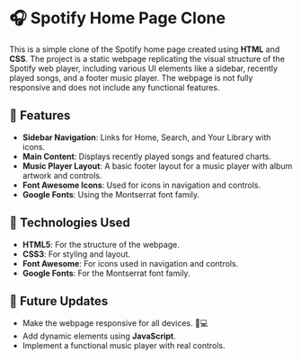 # 🎧 Spotify Home Page Clone

This is a simple clone of the Spotify home page created using **HTML** and **CSS**. The project is a static webpage replicating the visual structure of the Spotify web player, including various UI elements like a sidebar, recently played songs, and a footer music player. The webpage is not fully responsive and does not include any functional features.

## 🚀 Features

- **Sidebar Navigation**: Links for Home, Search, and Your Library with icons.
- **Main Content**: Displays recently played songs and featured charts.
- **Music Player Layout**: A basic footer layout for a music player with album artwork and controls.
- **Font Awesome Icons**: Used for icons in navigation and controls.
- **Google Fonts**: Using the Montserrat font family.

## 🔧 Technologies Used

- **HTML5**: For the structure of the webpage.
- **CSS3**: For styling and layout.
- **Font Awesome**: For icons used in navigation and controls.
- **Google Fonts**: For the Montserrat font family.

## 🚧 Future Updates

- Make the webpage responsive for all devices. 📱💻
- Add dynamic elements using **JavaScript**.
- Implement a functional music player with real controls.
